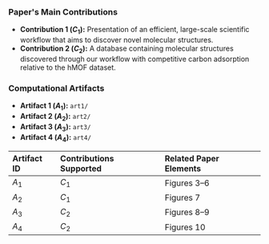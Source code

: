 ### Paper's Main Contributions
- **Contribution 1 ($C_1$):** Presentation of an efficient, large-scale scientific workflow that aims to discover novel molecular structures.
- **Contribution 2 ($C_2$):** A database containing molecular structures discovered through our workflow with competitive carbon adsorption relative to the hMOF dataset.


### Computational Artifacts
- **Artifact 1 ($A_1$):** `art1/`
- **Artifact 2 ($A_2$):** `art2/`
- **Artifact 3 ($A_3$):** `art3/`
- **Artifact 4 ($A_4$):** `art4/`


| Artifact ID | Contributions Supported | Related Paper Elements |
|:------------|:------------------------|:-----------------------|
| $A_1$       | $C_1$                   | Figures 3–6            |
| $A_2$       | $C_1$                   | Figures 7              |
| $A_3$       | $C_2$                   | Figures 8–9            |
| $A_4$       | $C_2$                   | Figures 10             |

